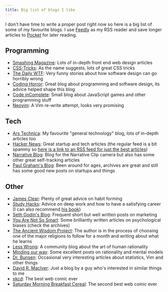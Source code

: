 ```yaml
---
title: Big list of blogs I like
---
```


I don't have time to write a proper post right now so here is a big list of some of my favourite blogs. I use [Feedly](http://feedly.com/) as my RSS reader and save longer articles to [Pocket](http://getpocket.com/) for later reading. 


## Programming

- [Smashing Magazine](http://www.smashingmagazine.com/): Lots of in-depth front end web design articles 
- [CSS-Tricks](http://css-tricks.com/): As the name suggests, lots of great CSS tricks 
- [The Daily WTF](http://thedailywtf.com/): Very funny stories about how software design can go horribly wrong 
- [Coding Horror](http://blog.codinghorror.com/): Great blog about programming and software design, its advice helped shape this blog 
- [Code inComplete](http://codeincomplete.com/): Small blog about JavaScript games and other programming stuff 
- [Neovim](http://neovim.org/): A Vim re-write attempt, looks very promising

## Tech

- [Ars Technica](http://arstechnica.com/): My favourite "general technology" blog, lots of in-depth articles too 
- [Hacker News](https://news.ycombinator.com/best): Great startup and tech articles (the regular feed is a bit spammy so [here is a link to an RSS feed for just the best articles](http://hnbest.herokuapp.com/rss))
- [Narrative Blog](http://blog.getnarrative.com/): Blog for the Narrative Clip camera but also has some other great self-tracking articles 
- [Paul Graham's Blog](http://paulgraham.com/): Been around for ages, archives are great and still has some good new posts on startups and things

## Other

- [James Clear](http://jamesclear.com/): Plenty of great advice on habit forming 
- [Study Hacks](http://calnewport.com/blog/): Advice on deep work and how to have a satisfying career (I can also recommend [his book](http://www.amazon.co.uk/Good-They-Cant-Ignore-You-ebook/dp/B00FOVTOMA)) 
- [Seth Godin's Blog](http://sethgodin.typepad.com/): Frequent short but well written posts on marketing 
- [You Are Not So Smart](http://youarenotsosmart.com/): Some brilliantly written articles on psychological biases (check the archives) 
- [The Ancient Wisdom Project](http://theancientwisdomproject.com/): The author is in the process of choosing one of the major religions to follow for a month and writing about what he learns
- [Less Wrong](http://lesswrong.com/): A community blog about the art of human rationality
- [Minding our way](http://mindingourway.com/): Some excellent posts on rationality and mental models
- [Dr. Bunsen](http://www.drbunsen.org/): Occasional very interesting articles about statistics, Vim and other things 
- [David R. MacIver](http://www.drmaciver.com/): Just a blog by a guy who's interested in similar things to me
- [xkcd](http://xkcd.com/): The best web comic ever
- [Saturday Morning Breakfast Cereal](http://www.smbc-comics.com/): The second best web comic ever
